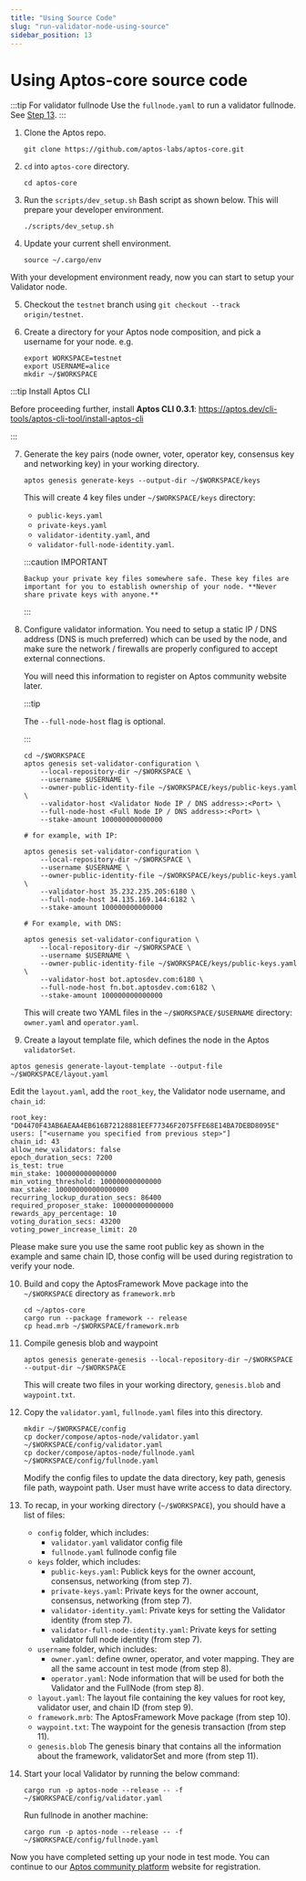 ```yaml
---
title: "Using Source Code"
slug: "run-validator-node-using-source"
sidebar_position: 13
---
```


# Using Aptos-core source code

:::tip For validator fullnode
Use the `fullnode.yaml` to run a validator fullnode. See [Step 13](#source-code-vfn).
:::

1. Clone the Aptos repo.

      ```
      git clone https://github.com/aptos-labs/aptos-core.git
      ```

2. `cd` into `aptos-core` directory.

    ```
    cd aptos-core
    ```

3. Run the `scripts/dev_setup.sh` Bash script as shown below. This will prepare your developer environment.

    ```
    ./scripts/dev_setup.sh
    ```

4. Update your current shell environment.

    ```
    source ~/.cargo/env
    ```

With your development environment ready, now you can start to setup your Validator node.

5. Checkout the `testnet` branch using `git checkout --track origin/testnet`.

6. Create a directory for your Aptos node composition, and pick a username for your node. e.g.
    ```
    export WORKSPACE=testnet
    export USERNAME=alice
    mkdir ~/$WORKSPACE
    ```

:::tip Install Aptos CLI

Before proceeding further, install **Aptos CLI 0.3.1**: https://aptos.dev/cli-tools/aptos-cli-tool/install-aptos-cli 

:::

7. Generate the key pairs (node owner, voter, operator key, consensus key and networking key) in your working directory.

    ```
    aptos genesis generate-keys --output-dir ~/$WORKSPACE/keys
    ```

    This will create 4 key files under `~/$WORKSPACE/keys` directory: 
      - `public-keys.yaml`
      - `private-keys.yaml`
      - `validator-identity.yaml`, and
      - `validator-full-node-identity.yaml`.
      
      :::caution IMPORTANT

       Backup your private key files somewhere safe. These key files are important for you to establish ownership of your node. **Never share private keys with anyone.**
      :::

8. Configure validator information. You need to setup a static IP / DNS address (DNS is much preferred) which can be used by the node, and make sure the network / firewalls are properly configured to accept external connections.

    You will need this information to register on Aptos community website later.

    :::tip

    The `--full-node-host` flag is optional.

    :::

    ```
    cd ~/$WORKSPACE
    aptos genesis set-validator-configuration \
        --local-repository-dir ~/$WORKSPACE \
        --username $USERNAME \
        --owner-public-identity-file ~/$WORKSPACE/keys/public-keys.yaml \
        --validator-host <Validator Node IP / DNS address>:<Port> \
        --full-node-host <Full Node IP / DNS address>:<Port> \
        --stake-amount 100000000000000

    # for example, with IP:

    aptos genesis set-validator-configuration \
        --local-repository-dir ~/$WORKSPACE \
        --username $USERNAME \
        --owner-public-identity-file ~/$WORKSPACE/keys/public-keys.yaml \
        --validator-host 35.232.235.205:6180 \
        --full-node-host 34.135.169.144:6182 \
        --stake-amount 100000000000000

    # For example, with DNS:

    aptos genesis set-validator-configuration \
        --local-repository-dir ~/$WORKSPACE \
        --username $USERNAME \
        --owner-public-identity-file ~/$WORKSPACE/keys/public-keys.yaml \
        --validator-host bot.aptosdev.com:6180 \
        --full-node-host fn.bot.aptosdev.com:6182 \
        --stake-amount 100000000000000
    ```

    This will create two YAML files in the `~/$WORKSPACE/$USERNAME` directory: `owner.yaml` and `operator.yaml`. 

9. Create a layout template file, which defines the node in the Aptos `validatorSet`. 

  ```
  aptos genesis generate-layout-template --output-file ~/$WORKSPACE/layout.yaml
  ```
  Edit the `layout.yaml`, add the `root_key`, the Validator node username, and `chain_id`:

  ```
  root_key: "D04470F43AB6AEAA4EB616B72128881EEF77346F2075FFE68E14BA7DEBD8095E"
  users: ["<username you specified from previous step>"]
  chain_id: 43
  allow_new_validators: false
  epoch_duration_secs: 7200
  is_test: true
  min_stake: 100000000000000
  min_voting_threshold: 100000000000000
  max_stake: 100000000000000000
  recurring_lockup_duration_secs: 86400
  required_proposer_stake: 100000000000000
  rewards_apy_percentage: 10
  voting_duration_secs: 43200
  voting_power_increase_limit: 20
  ```

  Please make sure you use the same root public key as shown in the example and same chain ID, those config will be used during registration to verify your node.

10. Build and copy the AptosFramework Move package into the `~/$WORKSPACE` directory as `framework.mrb`

    ```
    cd ~/aptos-core
    cargo run --package framework -- release
    cp head.mrb ~/$WORKSPACE/framework.mrb
    ```

11. Compile genesis blob and waypoint

    ```
    aptos genesis generate-genesis --local-repository-dir ~/$WORKSPACE --output-dir ~/$WORKSPACE
    ```

    This will create two files in your working directory, `genesis.blob` and `waypoint.txt`.

12. Copy the `validator.yaml`, `fullnode.yaml` files into this directory.
    ```
    mkdir ~/$WORKSPACE/config
    cp docker/compose/aptos-node/validator.yaml ~/$WORKSPACE/config/validator.yaml
    cp docker/compose/aptos-node/fullnode.yaml ~/$WORKSPACE/config/fullnode.yaml
    ```

    Modify the config files to update the data directory, key path, genesis file path, waypoint path.
    User must have write access to data directory.

13. <span id="source-code-vfn">To recap, in your working directory (`~/$WORKSPACE`), you should have a list of files:</span>

    - `config` folder, which includes:
      - `validator.yaml` validator config file
      - `fullnode.yaml` fullnode config file
    - `keys` folder, which includes:
      - `public-keys.yaml`: Publick keys for the owner account, consensus, networking (from step 7).
      - `private-keys.yaml`: Private keys for the owner account, consensus, networking (from step 7).
      - `validator-identity.yaml`: Private keys for setting the Validator identity (from step 7).
      - `validator-full-node-identity.yaml`: Private keys for setting validator full node identity (from step 7).
    - `username` folder, which includes: 
      - `owner.yaml`: define owner, operator, and voter mapping. They are all the same account in test mode (from step 8).
      - `operator.yaml`: Node information that will be used for both the Validator and the FullNode (from step 8). 
    - `layout.yaml`: The layout file containing the key values for root key, validator user, and chain ID (from step 9).
    - `framework.mrb`: The AptosFramework Move package (from step 10).
    - `waypoint.txt`: The waypoint for the genesis transaction (from step 11).
    - `genesis.blob` The genesis binary that contains all the information about the framework, validatorSet and more (from step 11).

14. Start your local Validator by running the below command:

    ```
    cargo run -p aptos-node --release -- -f ~/$WORKSPACE/config/validator.yaml
    ```

    Run fullnode in another machine:

    ```
    cargo run -p aptos-node --release -- -f ~/$WORKSPACE/config/fullnode.yaml
    ```

Now you have completed setting up your node in test mode. You can continue to our [Aptos community platform](https://community.aptoslabs.com/) website for registration.
